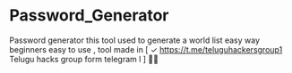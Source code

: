 # Password_Generator
Password generator this tool used to generate a world list easy way beginners easy to use , tool made in [ ✓  https://t.me/teluguhackersgroup1 Telugu  hacks group form telegram l ] 👍🏻 
